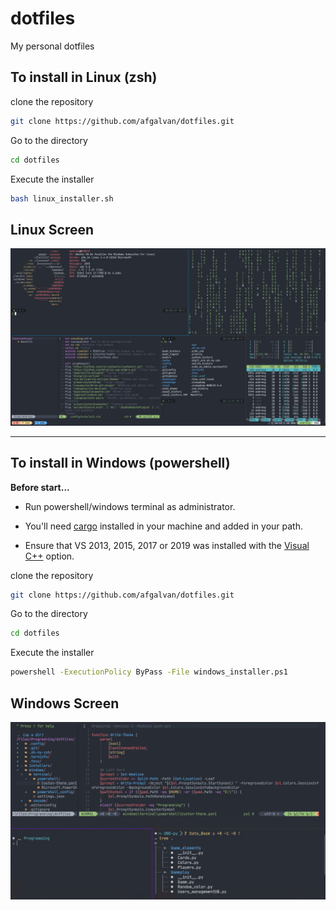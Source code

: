 # dotfiles

My personal dotfiles

## To install in Linux (zsh)

clone the repository

```bash
git clone https://github.com/afgalvan/dotfiles.git
```

Go to the directory

```bash
cd dotfiles
```

Execute the installer

```bash
bash linux_installer.sh
```

## Linux Screen

![screenshot](img/ubuntu.jpg "Ubuntu Desktop Screenshot")

---

## To install in Windows (powershell)

**Before start...**

- Run powershell/windows terminal as administrator.

- You'll need [cargo](https://doc.rust-lang.org/cargo/getting-started/installation.html) installed in your machine and added in your path.

- Ensure that VS 2013, 2015, 2017 or 2019 was installed with the [Visual C++](https://support.microsoft.com/en-us/help/2977003/the-latest-supported-visual-c-downloads) option.

clone the repository

```bash
git clone https://github.com/afgalvan/dotfiles.git
```

Go to the directory

```bash
cd dotfiles
```

Execute the installer

```bash
powershell -ExecutionPolicy ByPass -File windows_installer.ps1
```

## Windows Screen

![windows_screen](img/windows.png "Windows Desktop Screenshot")
